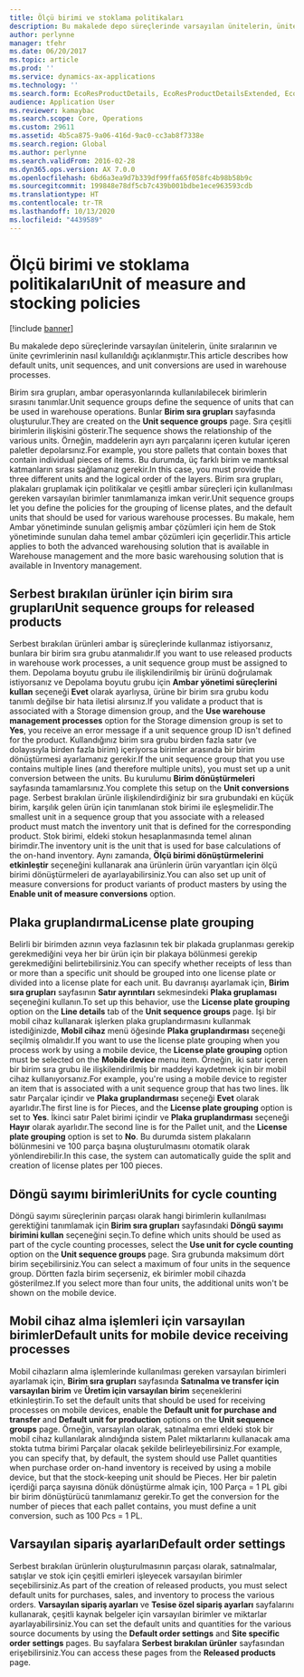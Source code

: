 ```yaml
---
title: Ölçü birimi ve stoklama politikaları
description: Bu makalede depo süreçlerinde varsayılan ünitelerin, ünite sıralarının ve ünite çevrimlerinin nasıl kullanıldığı açıklanmıştır.
author: perlynne
manager: tfehr
ms.date: 06/20/2017
ms.topic: article
ms.prod: ''
ms.service: dynamics-ax-applications
ms.technology: ''
ms.search.form: EcoResProductDetails, EcoResProductDetailsExtended, EcoResStorageDimensionGroup, InventItemOrderSetup, UnitOfMeasureConversion, WHSRFMenuItem, WHSUOMSeqGroupTable
audience: Application User
ms.reviewer: kamaybac
ms.search.scope: Core, Operations
ms.custom: 29611
ms.assetid: 4b5ca875-9a06-416d-9ac0-cc3ab8f7338e
ms.search.region: Global
ms.author: perlynne
ms.search.validFrom: 2016-02-28
ms.dyn365.ops.version: AX 7.0.0
ms.openlocfilehash: 6bd6a3ea9d7b339df99ffa65f058fc4b98b58b9c
ms.sourcegitcommit: 199848e78df5cb7c439b001bdbe1ece963593cdb
ms.translationtype: HT
ms.contentlocale: tr-TR
ms.lasthandoff: 10/13/2020
ms.locfileid: "4439589"
---
```

# <a name="unit-of-measure-and-stocking-policies"></a><span data-ttu-id="33864-103">Ölçü birimi ve stoklama politikaları</span><span class="sxs-lookup"><span data-stu-id="33864-103">Unit of measure and stocking policies</span></span>

[!include [banner](../includes/banner.md)]

<span data-ttu-id="33864-104">Bu makalede depo süreçlerinde varsayılan ünitelerin, ünite sıralarının ve ünite çevrimlerinin nasıl kullanıldığı açıklanmıştır.</span><span class="sxs-lookup"><span data-stu-id="33864-104">This article describes how default units, unit sequences, and unit conversions are used in warehouse processes.</span></span>

<span data-ttu-id="33864-105">Birim sıra grupları, ambar operasyonlarında kullanılabilecek birimlerin sırasını tanımlar.</span><span class="sxs-lookup"><span data-stu-id="33864-105">Unit sequence groups define the sequence of units that can be used in warehouse operations.</span></span> <span data-ttu-id="33864-106">Bunlar **Birim sıra grupları** sayfasında oluşturulur.</span><span class="sxs-lookup"><span data-stu-id="33864-106">They are created on the **Unit sequence groups** page.</span></span> <span data-ttu-id="33864-107">Sıra çeşitli birimlerin ilişkisini gösterir.</span><span class="sxs-lookup"><span data-stu-id="33864-107">The sequence shows the relationship of the various units.</span></span> <span data-ttu-id="33864-108">Örneğin, maddelerin ayrı ayrı parçalarını içeren kutular içeren paletler depolarsınız.</span><span class="sxs-lookup"><span data-stu-id="33864-108">For example, you store pallets that contain boxes that contain individual pieces of items.</span></span> <span data-ttu-id="33864-109">Bu durumda, üç farklı birim ve mantıksal katmanların sırası sağlamanız gerekir.</span><span class="sxs-lookup"><span data-stu-id="33864-109">In this case, you must provide the three different units and the logical order of the layers.</span></span> <span data-ttu-id="33864-110">Birim sıra grupları, plakaları gruplamak için politikalar ve çeşitli ambar süreçleri için kullanılması gereken varsayılan birimler tanımlamanıza imkan verir.</span><span class="sxs-lookup"><span data-stu-id="33864-110">Unit sequence groups let you define the policies for the grouping of license plates, and the default units that should be used for various warehouse processes.</span></span> <span data-ttu-id="33864-111">Bu makale, hem Ambar yönetiminde sunulan gelişmiş ambar çözümleri için hem de Stok yönetiminde sunulan daha temel ambar çözümleri için geçerlidir.</span><span class="sxs-lookup"><span data-stu-id="33864-111">This article applies to both the advanced warehousing solution that is available in Warehouse management and the more basic warehousing solution that is available in Inventory management.</span></span>

## <a name="unit-sequence-groups-for-released-products"></a><span data-ttu-id="33864-112">Serbest bırakılan ürünler için birim sıra grupları</span><span class="sxs-lookup"><span data-stu-id="33864-112">Unit sequence groups for released products</span></span>
<span data-ttu-id="33864-113">Serbest bırakılan ürünleri ambar iş süreçlerinde kullanmaz istiyorsanız, bunlara bir birim sıra grubu atanmalıdır.</span><span class="sxs-lookup"><span data-stu-id="33864-113">If you want to use released products in warehouse work processes, a unit sequence group must be assigned to them.</span></span> <span data-ttu-id="33864-114">Depolama boyutu grubu ile ilişkilendirilmiş bir ürünü doğrulamak istiyorsanız ve Depolama boyutu grubu için **Ambar yönetimi süreçlerini kullan** seçeneği **Evet** olarak ayarlıysa, ürüne bir birim sıra grubu kodu tanımlı değilse bir hata iletisi alırsınız.</span><span class="sxs-lookup"><span data-stu-id="33864-114">If you validate a product that is associated with a Storage dimension group, and the **Use warehouse management processes** option for the Storage dimension group is set to **Yes**, you receive an error message if a unit sequence group ID isn't defined for the product.</span></span> <span data-ttu-id="33864-115">Kullandığınız birim sıra grubu birden fazla satır (ve dolayısıyla birden fazla birim) içeriyorsa birimler arasında bir birim dönüştürmesi ayarlamanız gerekir.</span><span class="sxs-lookup"><span data-stu-id="33864-115">If the unit sequence group that you use contains multiple lines (and therefore multiple units), you must set up a unit conversion between the units.</span></span> <span data-ttu-id="33864-116">Bu kurulumu **Birim dönüştürmeleri** sayfasında tamamlarsınız.</span><span class="sxs-lookup"><span data-stu-id="33864-116">You complete this setup on the **Unit conversions** page.</span></span> <span data-ttu-id="33864-117">Serbest bırakılan ürünle ilişkilendirdiğiniz bir sıra grubundaki en küçük birim, karşılık gelen ürün için tanımlanan stok birimi ile eşleşmelidir.</span><span class="sxs-lookup"><span data-stu-id="33864-117">The smallest unit in a sequence group that you associate with a released product must match the inventory unit that is defined for the corresponding product.</span></span> <span data-ttu-id="33864-118">Stok birimi, eldeki stokun hesaplanmasında temel alınan birimdir.</span><span class="sxs-lookup"><span data-stu-id="33864-118">The inventory unit is the unit that is used for base calculations of the on-hand inventory.</span></span> <span data-ttu-id="33864-119">Aynı zamanda, **Ölçü birimi dönüştürmelerini etkinleştir** seçeneğini kullanarak ana ürünlerin ürün varyantları için ölçü birimi dönüştürmeleri de ayarlayabilirsiniz.</span><span class="sxs-lookup"><span data-stu-id="33864-119">You can also set up unit of measure conversions for product variants of product masters by using the **Enable unit of measure conversions** option.</span></span>

## <a name="license-plate-grouping"></a><span data-ttu-id="33864-120">Plaka gruplandırma</span><span class="sxs-lookup"><span data-stu-id="33864-120">License plate grouping</span></span>
<span data-ttu-id="33864-121">Belirli bir birimden azının veya fazlasının tek bir plakada gruplanması gerekip gerekmediğini veya her bir ürün için bir plakaya bölünmesi gerekip gerekmediğini belirtebilirsiniz.</span><span class="sxs-lookup"><span data-stu-id="33864-121">You can specify whether receipts of less than or more than a specific unit should be grouped into one license plate or divided into a license plate for each unit.</span></span> <span data-ttu-id="33864-122">Bu davranışı ayarlamak için, **Birim sıra grupları** sayfasının **Satır ayrıntıları** sekmesindeki **Plaka gruplaması** seçeneğini kullanın.</span><span class="sxs-lookup"><span data-stu-id="33864-122">To set up this behavior, use the **License plate grouping** option on the **Line details** tab of the **Unit sequence groups** page.</span></span> <span data-ttu-id="33864-123">İşi bir mobil cihaz kullanarak işlerken plaka gruplandırmasını kullanmak istediğinizde, **Mobil cihaz** menü öğesinde **Plaka gruplandırması** seçeneği seçilmiş olmalıdır.</span><span class="sxs-lookup"><span data-stu-id="33864-123">If you want to use the license plate grouping when you process work by using a mobile device, the **License plate grouping** option must be selected on the **Mobile device** menu item.</span></span> <span data-ttu-id="33864-124">Örneğin, iki satır içeren bir birim sıra grubu ile ilişkilendirilmiş bir maddeyi kaydetmek için bir mobil cihaz kullanıyorsanız.</span><span class="sxs-lookup"><span data-stu-id="33864-124">For example, you're using a mobile device to register an item that is associated with a unit sequence group that has two lines.</span></span> <span data-ttu-id="33864-125">İlk satır Parçalar içindir ve **Plaka gruplandırması** seçeneği **Evet** olarak ayarlıdır.</span><span class="sxs-lookup"><span data-stu-id="33864-125">The first line is for Pieces, and the **License plate grouping** option is set to **Yes**.</span></span> <span data-ttu-id="33864-126">İkinci satır Palet birimi içindir ve **Plaka gruplandırması** seçeneği **Hayır** olarak ayarlıdır.</span><span class="sxs-lookup"><span data-stu-id="33864-126">The second line is for the Pallet unit, and the **License plate grouping** option is set to **No**.</span></span> <span data-ttu-id="33864-127">Bu durumda sistem plakaların bölünmesini ve 100 parça başına oluşturulmasını otomatik olarak yönlendirebilir.</span><span class="sxs-lookup"><span data-stu-id="33864-127">In this case, the system can automatically guide the split and creation of license plates per 100 pieces.</span></span>

## <a name="units-for-cycle-counting"></a><span data-ttu-id="33864-128">Döngü sayımı birimleri</span><span class="sxs-lookup"><span data-stu-id="33864-128">Units for cycle counting</span></span>
<span data-ttu-id="33864-129">Döngü sayımı süreçlerinin parçası olarak hangi birimlerin kullanılması gerektiğini tanımlamak için **Birim sıra grupları** sayfasındaki **Döngü sayımı birimini kullan** seçeneğini seçin.</span><span class="sxs-lookup"><span data-stu-id="33864-129">To define which units should be used as part of the cycle counting processes, select the **Use unit for cycle counting** option on the **Unit sequence groups** page.</span></span> <span data-ttu-id="33864-130">Sıra grubunda maksimum dört birim seçebilirsiniz.</span><span class="sxs-lookup"><span data-stu-id="33864-130">You can select a maximum of four units in the sequence group.</span></span> <span data-ttu-id="33864-131">Dörtten fazla birim seçerseniz, ek birimler mobil cihazda gösterilmez.</span><span class="sxs-lookup"><span data-stu-id="33864-131">If you select more than four units, the additional units won't be shown on the mobile device.</span></span>

## <a name="default-units-for-mobile-device-receiving-processes"></a><span data-ttu-id="33864-132">Mobil cihaz alma işlemleri için varsayılan birimler</span><span class="sxs-lookup"><span data-stu-id="33864-132">Default units for mobile device receiving processes</span></span>
<span data-ttu-id="33864-133">Mobil cihazların alma işlemlerinde kullanılması gereken varsayılan birimleri ayarlamak için, **Birim sıra grupları** sayfasında **Satınalma ve transfer için varsayılan birim** ve **Üretim için varsayılan birim** seçeneklerini etkinleştirin.</span><span class="sxs-lookup"><span data-stu-id="33864-133">To set the default units that should be used for receiving processes on mobile devices, enable the **Default unit for purchase and transfer** and **Default unit for production** options on the **Unit sequence groups** page.</span></span> <span data-ttu-id="33864-134">Örneğin, varsayılan olarak, satınalma emri eldeki stok bir mobil cihaz kullanılarak alındığında sistem Palet miktarlarını kullanacak ama stokta tutma birimi Parçalar olacak şekilde belirleyebilirsiniz.</span><span class="sxs-lookup"><span data-stu-id="33864-134">For example, you can specify that, by default, the system should use Pallet quantities when purchase order on-hand inventory is received by using a mobile device, but that the stock-keeping unit should be Pieces.</span></span> <span data-ttu-id="33864-135">Her bir paletin içerdiği parça sayısına dönük dönüştürme almak için, 100 Parça = 1 PL gibi bir birim dönüştürücü tanımlamanız gerekir.</span><span class="sxs-lookup"><span data-stu-id="33864-135">To get the conversion for the number of pieces that each pallet contains, you must define a unit conversion, such as 100 Pcs = 1 PL.</span></span>

## <a name="default-order-settings"></a><span data-ttu-id="33864-136">Varsayılan sipariş ayarları</span><span class="sxs-lookup"><span data-stu-id="33864-136">Default order settings</span></span>
<span data-ttu-id="33864-137">Serbest bırakılan ürünlerin oluşturulmasının parçası olarak, satınalmalar, satışlar ve stok için çeşitli emirleri işleyecek varsayılan birimler seçebilirsiniz.</span><span class="sxs-lookup"><span data-stu-id="33864-137">As part of the creation of released products, you must select default units for purchases, sales, and inventory to process the various orders.</span></span> <span data-ttu-id="33864-138">**Varsayılan sipariş ayarları** ve **Tesise özel sipariş ayarları** sayfalarını kullanarak, çeşitli kaynak belgeler için varsayılan birimler ve miktarlar ayarlayabilirsiniz.</span><span class="sxs-lookup"><span data-stu-id="33864-138">You can set the default units and quantities for the various source documents by using the **Default order settings** and **Site specific order settings** pages.</span></span> <span data-ttu-id="33864-139">Bu sayfalara **Serbest bırakılan ürünler** sayfasından erişebilirsiniz.</span><span class="sxs-lookup"><span data-stu-id="33864-139">You can access these pages from the **Released products** page.</span></span>



